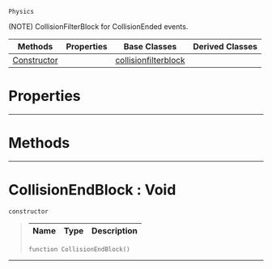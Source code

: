  `Physics`

(NOTE) CollisionFilterBlock for CollisionEnded events.

|Methods|Properties|Base Classes|Derived Classes|
|---|---|---|---|
|[ Constructor](https://github.com/zeroengineteam/ZeroDocs/blob/master/code_reference/class_reference/collisionendblock.markdown#collisionendblock-void)| |[collisionfilterblock](https://github.com/zeroengineteam/ZeroDocs/blob/master/code_reference/class_reference/collisionfilterblock.markdown)| |


 #  Properties


---  
 #  Methods


---  
 #  CollisionEndBlock : Void

 `constructor`

> 
> |Name|Type|Description|
> |---|---|---|
> ``` lang=cpp, name=Nada
> function CollisionEndBlock()
> ``` 


---  
 

 